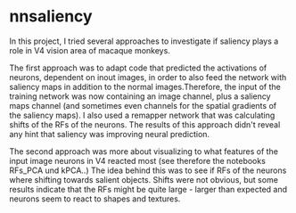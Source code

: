 # nnsaliency
In this project, I tried several approaches to investigate if saliency plays a role in V4 vision area of macaque monkeys. 

The first approach was to adapt code that predicted the activations of neurons, dependent on inout images, in order to also feed the network with saliency maps in addition to the normal images.Therefore, the input of the training network was now containing an image channel, plus a saliency maps channel (and sometimes even channels for the spatial gradients of the saliency maps). 
I also used a remapper network that was calculating shifts of the RFs of the neurons. The results of this approach didn't reveal any hint that saliency was improving neural prediction.

The second approach was more about visualizing to what features of the input image neurons in V4 reacted most (see therefore the notebooks RFs_PCA und kPCA..)
The idea behind this was to see if RFs of the neurons where shifting towards salient objects. Shifts were not obvious, but some results indicate that the RFs might be quite large - larger than expected and neurons seem to react to shapes and textures. 

